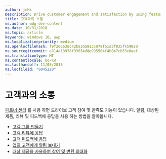 ```yaml
---
author: jnHs
Description: Drive customer engagement and satisfaction by using features like notifications, targeted offers, responding to reviews and feedback, and more.
title: 고객과의 소통
ms.author: wdg-dev-content
ms.date: 10/31/2018
ms.topic: article
keywords: windows 10, uwp
ms.localizationpriority: medium
ms.openlocfilehash: f9f266538c42b83da9135079f51a3f935f459020
ms.sourcegitcommit: e814a13978f33654d8e995584f4b047cb53e0aef
ms.translationtype: MT
ms.contentlocale: ko-KR
ms.lasthandoff: 11/05/2018
ms.locfileid: "6045220"
---
```

# <a name="engage-with-your-customers"></a>고객과의 소통

[파트너 센터](https://partner.microsoft.com/dashboard) 를 사용 하면 드라이브 고객 참여 및 만족도 기능이 있습니다. 알림, 대상된 제품, 리뷰 및 피드백에 응답을 사용 하는 방법을 알아봅니다.

-   [고객 그룹 만들기](create-customer-groups.md)
-   [고객 리뷰에 응답](respond-to-customer-reviews.md)
-   [고객 피드백에 응답](respond-to-customer-feedback.md)
-   [앱의 고객에게 알림 보내기](send-push-notifications-to-your-apps-customers.md)
-   [대상 제품을 사용하여 참여 및 변환 최대화](use-targeted-offers-to-maximize-engagement-and-conversions.md)

 
